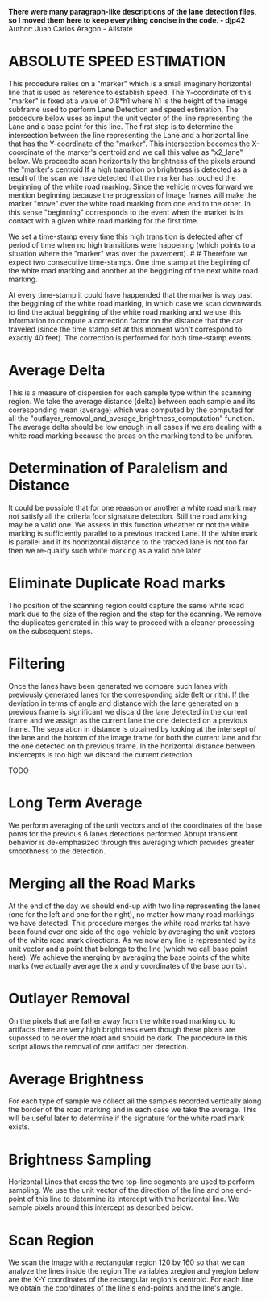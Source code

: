 **There were many paragraph-like descriptions of the lane detection files, so I
moved them here to keep everything concise in the code. - djp42**
Author: Juan Carlos Aragon - Allstate

# ABSOLUTE SPEED ESTIMATION

This procedure relies on a "marker" which is a small imaginary horizontal line that is used as reference to establish speed. The Y-coordinate of this "marker" is fixed at a value of
0.8*h1 where h1 is the height of the image subframe used to perform Lane Detection and speed estimation. The procedure below uses as input the unit vector of the line representing the Lane
and a base point for this line. The first step is to determine the intersection between the line representing the Lane and a horizontal line that has the Y-coordinate of the "marker". This
intersection becomes the X-coordinate of the marker's centroid and we call this value as "x2_lane" below. We proceedto scan horizontally the brightness of the pixels around the "marker's centroid
If a high transition on brightness is detected as a result of the scan we have detected that the marker has touched the beginning of the white road marking. Since the vehicle moves forward
we mention beginning because the progression of image frames will make the marker "move" over the white road marking from one end to the other. In this sense "beginning" corresponds to the
event when the marker is in contact with a given white road marking for the first time.

We set a time-stamp every time this high transition is detected after of period of time when no high transitions were happening (which points to a situation where the "marker" was over the pavement). # # Therefore we expect two consecutive time-stamps. One time stamp at the begiining of the white road marking and another at the beggining of the next white road marking.

At every time-stamp it could have happended that the marker is way past the beggining of the white road marking, in which case we scan downwards to find the actual beggining of the white road marking
and we use this information to compute a correction factor on the distance that the car traveled (since the time stamp set at this moment won't correspond to exactly 40  feet). The correction is
performed for both time-stamp events.

# Average Delta
This is a measure of dispersion for each sample type within the scanning region. We take the average distance (delta) between each sample and
its corresponding mean (average) which was computed by the computed for all the "outlayer_removal_and_average_brightness_computation" function.
The average delta should be low enough in all cases if we are dealing with a white road marking because the areas on the marking tend to be uniform.

# Determination of Paralelism and Distance
It could be possible that for one reaason or another a white road mark may not satisfy all the criteria foor signature detection. Still
the road amrking may be a valid one. We assess in this function wheather or not the white marking is sufficiently parallel to a previous
tracked Lane. If the white mark is parallel and if its hoorizontal distance to the tracked lane is not too far then we re-qualify such
white marking as a valid one later.

# Eliminate Duplicate Road marks
Tho position of the scanning region could capture the same white road mark due to the size of the region and the step for the scanning.
We remove the duplicates generated in this way to proceed with a cleaner processing on the subsequent steps.

# Filtering
Once the lanes have been generated we compare such lanes with previously generated lanes for the corresponding side (left or rith). If the deviation
in terms of angle and distance with the lane generated on a previous frame is significant we discard the lane detected in the current frame and we
assign as the current lane the one detected on a previous frame. The separation in distance is obtained by looking at the intersept of the lane and the
bottom of the image frame for both the current lane and for the one detected on th previous frame. In the horizontal distance between instercepts is too 
high we discard the current detection.


TODO

# Long Term Average
We perform averaging of the unit vectors and of the coordinates of the base ponts for the previous 6 lanes detections performed
Abrupt transient behavior is de-emphasized through this averaging which provides greater smoothness to the detection.

# Merging all the Road Marks
At the end of the day we should end-up with two line representing the lanes (one for the left and one for the right), no
matter how many road markings we have detected. This procedure merges the white road marks tat have been found over one
side of the ego-vehicle by averaging the unit vectors of the white road mark directions. As we now any line is represented by its
unit vector and a point that belongs to the line (which we call base point here). We achieve the merging by averaging the
base points of the white marks (we actually average the x and y coordinates of the base points).

# Outlayer Removal
On the pixels that are father away from the white road marking du to artifacts there are very high brightness even though these pixels
are supossed to be over the road and should be dark. The procedure in this script allows the removal of one artifact per detection.

# Average Brightness
For each type of sample we collect all the samples recorded vertically along the border of the road marking and in each case we take the average.
This will be useful later to determine if the signature for the white road mark exists.


# Brightness Sampling
Horizontal Lines that cross the two top-line segments are used to perform sampling. We use the unit vector of the
direction of the line and one end-point of this line to determine its intercept with the horizontal line. We sample
pixels around this intercept as described below.

# Scan Region
We scan the image with a rectangular region 120 by 160 so that we can analyze the lines inside the region
The variables xregion and yregion below are the X-Y coordinates of the rectangular region's centroid. For each line
we obtain the coordinates of the line's end-points and the line's angle.
